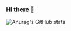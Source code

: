 ### Hi there 👋

![Anurag's GitHub stats](https://github-readme-stats.vercel.app/api?username=mohamedLTa&show_icons=true&theme=radical)
